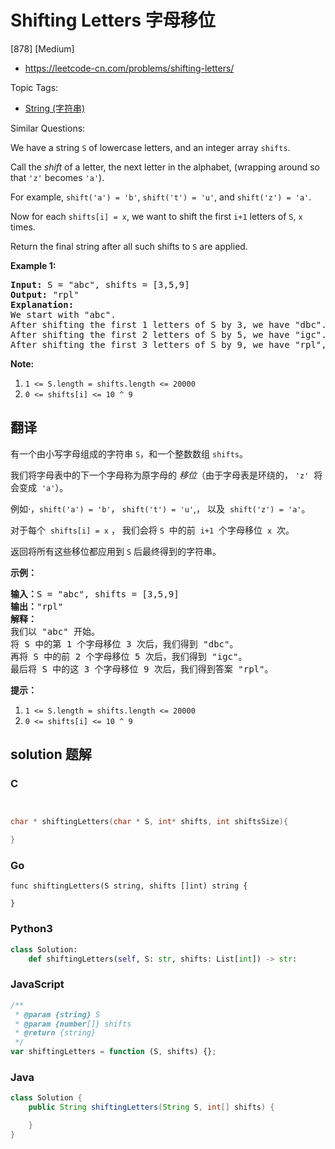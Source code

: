 # Shifting Letters 字母移位

[878] [Medium]

- https://leetcode-cn.com/problems/shifting-letters/

Topic Tags:

- [String (字符串)](https://leetcode-cn.com/tag/string/)

Similar Questions:

We have a string `S` of lowercase letters, and an integer array `shifts`.

Call the _shift_ of a letter, the next letter in the alphabet, (wrapping around so that `'z'` becomes `'a'`).

For example, `shift('a') = 'b'`, `shift('t') = 'u'`, and `shift('z') = 'a'`.

Now for each `shifts[i] = x`, we want to shift the first `i+1` letters of `S`, `x` times.

Return the final string after all such shifts to `S` are applied.

**Example 1:**

<pre><strong>Input: </strong>S = "abc", shifts = [3,5,9]
<strong>Output: </strong>"rpl"
<strong>Explanation: </strong>
We start with "abc".
After shifting the first 1 letters of S by 3, we have "dbc".
After shifting the first 2 letters of S by 5, we have "igc".
After shifting the first 3 letters of S by 9, we have "rpl", the answer.
</pre>

**Note:**

1.  `1 <= S.length = shifts.length <= 20000`
2.  `0 <= shifts[i] <= 10 ^ 9`

## 翻译

有一个由小写字母组成的字符串 `S`，和一个整数数组 `shifts`。

我们将字母表中的下一个字母称为原字母的 _移位_（由于字母表是环绕的， `'z'`  将会变成  `'a'`）。

例如·，`shift('a') = 'b'`， `shift('t') = 'u'`,， 以及  `shift('z') = 'a'`。

对于每个  `shifts[i] = x` ， 我们会将 `S`  中的前  `i+1`  个字母移位  `x`  次。

返回将所有这些移位都应用到 `S` 后最终得到的字符串。

**示例：**

<pre><strong>输入：</strong>S = "abc", shifts = [3,5,9]
<strong>输出：</strong>"rpl"
<strong>解释： </strong>
我们以 "abc" 开始。
将 S 中的第 1 个字母移位 3 次后，我们得到 "dbc"。
再将 S 中的前 2 个字母移位 5 次后，我们得到 "igc"。
最后将 S 中的这 3 个字母移位 9 次后，我们得到答案 "rpl"。
</pre>

**提示：**

1.  `1 <= S.length = shifts.length <= 20000`
2.  `0 <= shifts[i] <= 10 ^ 9`

## solution 题解

### C

```c


char * shiftingLetters(char * S, int* shifts, int shiftsSize){

}


```

### Go

```golang
func shiftingLetters(S string, shifts []int) string {

}
```

### Python3

```python
class Solution:
    def shiftingLetters(self, S: str, shifts: List[int]) -> str:

```

### JavaScript

```javascript
/**
 * @param {string} S
 * @param {number[]} shifts
 * @return {string}
 */
var shiftingLetters = function (S, shifts) {};
```

### Java

```java
class Solution {
    public String shiftingLetters(String S, int[] shifts) {

    }
}
```

